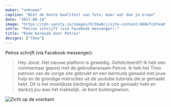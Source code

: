 ```yaml
---
maker: "unknown"
caption: "Niet de beste kwaliteit van foto, maar wat doe je eraan"
date: "2017-08-14"
image: "https://cdn.sanity.io/images/hl5bw8cj/site-content/468efcd7ea0faf06b74fa10c0a092f21d374c7e8-1080x1142.jpg"
intro: "Petros schrijft (via Facebook messenger):"
title: "Rode bermuda door Petros"
designs: ["theo"]
---
```


Petros schrijft (via Facebook messenger):

> Hey Joost. Het nieuwe platform is geweldig. Gefeliciteerd!!! Ik heb een commentaar gepost met de gebruikersnaam Petros. Ik heb het Theo patroon van de vorige site gebruikt en een bermuda genaaid met jouw hulp en de grondige instructies uit de youtube tutorials die je gemaakt hebt. Dit is het moeilijkste kledingstuk dat ik ooit gemaakt hebt en dankzij jou was het makkelijk. Je bent buitengewoon.

![Zicht op de voorkant](https://posts.freesewing.org/uploads/red_theo_2_6b1dc84c14.jpg "Zicht op de voorkant")
